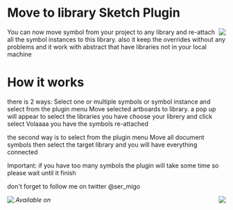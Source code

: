 # Move to library Sketch Plugin
<img align="right" src="https://github.com/ahmedmigo/Move-to-library-sketchplugin/blob/master/movetolibrary.gif?raw=true">


You can now move symbol from your project to any library and re-attach all the symbol instances to this library. also it keep the overrides without any problems and it work with abstract that have libraries not in your local machine


<h1> How it works </h1>
<p>
there is 2 ways:
Select one or multiple symbols or symbol instance and select from the plugin menu Move selected artboards to library.
a pop up will appear to select the libraries you have
choose your librery and click select
Volaaaa you have the symbols re-attached

the second way is to select from the plugin menu Move all document symbols then select the target library and you will have everything connected

Important: if you have too many symbols the plugin will take some time so please wait until it finish

don't forget to follow me on twitter @ser_migo
</p>


<i>
Available on
</i>
<img align="left" src="https://camo.githubusercontent.com/714a058cc16680db4895e3974a357f210a3f8da8/687474703a2f2f736b657463687061636b732d636f6d2e73332e616d617a6f6e6177732e636f6d2f6173736574732f6261646765732f736b657463687061636b732d62616467652d696e7374616c6c2e706e67">
<img align="right" src="https://raw.githubusercontent.com/ahmedmigo/Move-to-library-sketchplugin/master/icon.png">
